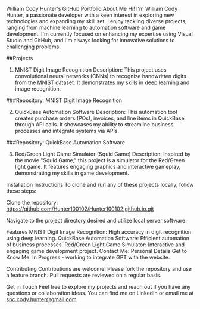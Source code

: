 William Cody Hunter's GitHub Portfolio
About Me
Hi! I'm William Cody Hunter, a passionate developer with a keen interest in exploring new technologies and expanding my skill set. I enjoy tackling diverse projects, ranging from machine learning to automation software and game development. I'm currently focused on enhancing my expertise using Visual Studio and GitHub, and I'm always looking for innovative solutions to challenging problems.

##Projects
1. MNIST Digit Image Recognition
Description: This project uses convolutional neural networks (CNNs) to recognize handwritten digits from the MNIST dataset. It demonstrates my skills in deep learning and image recognition.

###Repository: MNIST Digit Image Recognition

2. QuickBase Automation Software
Description: This automation tool creates purchase orders (POs), invoices, and line items in QuickBase through API calls. It showcases my ability to streamline business processes and integrate systems via APIs.

###Repository: QuickBase Automation Software

3. Red/Green Light Game Simulator (Squid Game)
Description: Inspired by the movie "Squid Game," this project is a simulator for the Red/Green light game. It features engaging graphics and interactive gameplay, demonstrating my skills in game development.

Installation Instructions
To clone and run any of these projects locally, follow these steps:

Clone the repository:
https://github.com/Hunter100102/Hunter100102.github.io.git

Navigate to the project directory desired and utilize local server software. 

Features
MNIST Digit Image Recognition: High accuracy in digit recognition using deep learning.
QuickBase Automation Software: Efficient automation of business processes.
Red/Green Light Game Simulator: Interactive and engaging game development project.
Contact Me: Personal Details
Get to Know Me: In Progress - working to integrate GPT with the website. 


Contributing
Contributions are welcome! Please fork the repository and use a feature branch. Pull requests are reviewed on a regular basis.

Get in Touch
Feel free to explore my projects and reach out if you have any questions or collaboration ideas. You can find me on LinkedIn or email me at spc.cody.hunter@gmail.com

